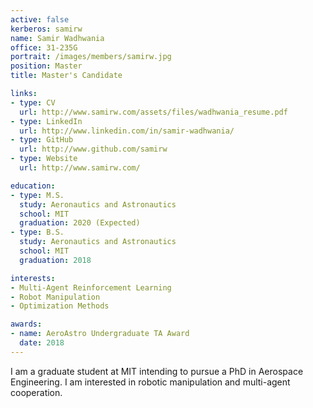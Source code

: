 ```yaml
---
active: false
kerberos: samirw
name: Samir Wadhwania
office: 31-235G
portrait: /images/members/samirw.jpg
position: Master
title: Master's Candidate

links:
- type: CV
  url: http://www.samirw.com/assets/files/wadhwania_resume.pdf
- type: LinkedIn
  url: http://www.linkedin.com/in/samir-wadhwania/
- type: GitHub
  url: http://www.github.com/samirw
- type: Website
  url: http://www.samirw.com/

education:
- type: M.S.
  study: Aeronautics and Astronautics
  school: MIT
  graduation: 2020 (Expected)
- type: B.S.
  study: Aeronautics and Astronautics
  school: MIT
  graduation: 2018

interests:
- Multi-Agent Reinforcement Learning
- Robot Manipulation
- Optimization Methods

awards:
- name: AeroAstro Undergraduate TA Award
  date: 2018
---
```

I am a graduate student at MIT intending to pursue a PhD in Aerospace Engineering. I am interested in robotic manipulation and multi-agent cooperation. 